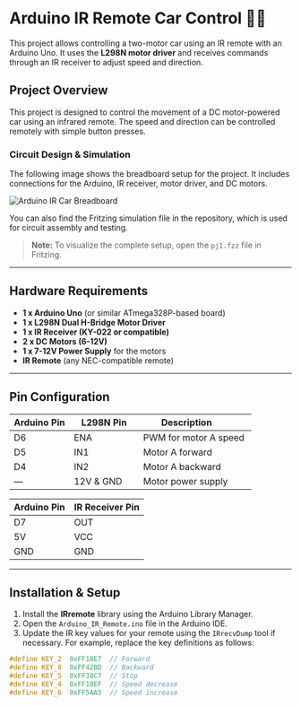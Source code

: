 # Arduino IR Remote Car Control 🚗🔧

This project allows controlling a two-motor car using an IR remote with an Arduino Uno. It uses the **L298N motor driver** and receives commands through an IR receiver to adjust speed and direction.

## Project Overview

This project is designed to control the movement of a DC motor-powered car using an infrared remote. The speed and direction can be controlled remotely with simple button presses.

### Circuit Design & Simulation

The following image shows the breadboard setup for the project. It includes connections for the Arduino, IR receiver, motor driver, and DC motors.

![Arduino IR Car Breadboard](https://github.com/Aliza-f4/Arduino_IR_Remote/raw/main/Screenshot%202025-06-10-220440.png)

You can also find the Fritzing simulation file in the repository, which is used for circuit assembly and testing.

> **Note:** To visualize the complete setup, open the `pj1.fzz` file in Fritzing.

---

## Hardware Requirements

- **1 x Arduino Uno** (or similar ATmega328P-based board)
- **1 x L298N Dual H-Bridge Motor Driver**
- **1 x IR Receiver (KY-022 or compatible)**
- **2 x DC Motors (6-12V)**
- **1 x 7-12V Power Supply** for the motors
- **IR Remote** (any NEC-compatible remote)

---

## Pin Configuration

| **Arduino Pin** | **L298N Pin** | **Description**        |
|-----------------|---------------|------------------------|
| D6              | ENA           | PWM for motor A speed  |
| D5              | IN1           | Motor A forward        |
| D4              | IN2           | Motor A backward       |
| —               | 12V & GND     | Motor power supply     |

| **Arduino Pin** | **IR Receiver Pin** |
|-----------------|---------------------|
| D7              | OUT                 |
| 5V              | VCC                 |
| GND             | GND                 |

---

## Installation & Setup

1. Install the **IRremote** library using the Arduino Library Manager.
2. Open the `Arduino_IR_Remote.ino` file in the Arduino IDE.
3. Update the IR key values for your remote using the `IRrecvDump` tool if necessary. For example, replace the key definitions as follows:

```cpp
#define KEY_2  0xFF18E7  // Forward
#define KEY_8  0xFF42BD  // Backward
#define KEY_5  0xFF38C7  // Stop
#define KEY_4  0xFF10EF  // Speed decrease
#define KEY_6  0xFF5AA5  // Speed increase
